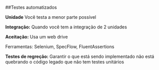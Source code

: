 ##Testes automatizados

**Unidade**
Você testa a menor parte possível

**Integração:**
Quando você tem a integração de 2 unidades

**Aceitação:**
Usa um web drive

Ferramentas: Selenium, SpecFlow, FluentAssertions

**Testes de regreção:**
Garantir o que está sendo implementado não está quebrando o código legado que não tem testes unitários

